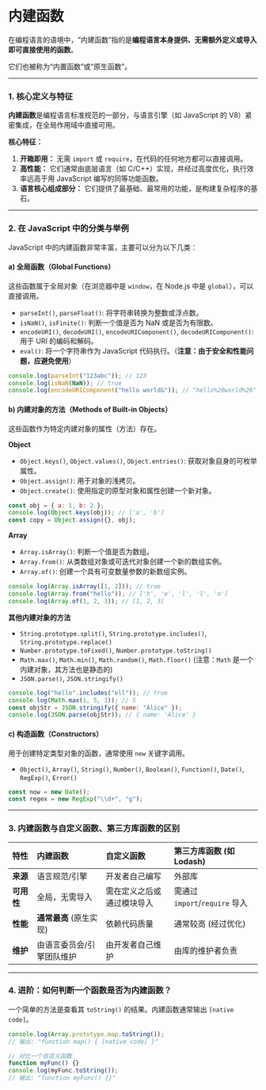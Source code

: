 # 内建函数

在编程语言的语境中，“内建函数”指的是**编程语言本身提供、无需额外定义或导入即可直接使用的函数**。

它们也被称为“内置函数”或“原生函数”。

---

### 1. 核心定义与特征

**内建函数**是编程语言标准规范的一部分，与语言引擎（如 JavaScript 的 V8）紧密集成，在全局作用域中直接可用。

**核心特征：**
1.  **开箱即用：** 无需 `import` 或 `require`，在代码的任何地方都可以直接调用。
2.  **高性能：** 它们通常由底层语言（如 C/C++）实现，并经过高度优化，执行效率远高于用 JavaScript 编写的同等功能函数。
3.  **语言核心组成部分：** 它们提供了最基础、最常用的功能，是构建复杂程序的基石。

---

### 2. 在 JavaScript 中的分类与举例

JavaScript 中的内建函数非常丰富，主要可以分为以下几类：

#### a) 全局函数（Global Functions）
这些函数属于全局对象（在浏览器中是 `window`，在 Node.js 中是 `global`），可以直接调用。

*   `parseInt()`, `parseFloat()`: 将字符串转换为整数或浮点数。
*   `isNaN()`, `isFinite()`: 判断一个值是否为 NaN 或是否为有限数。
*   `encodeURI()`, `decodeURI()`, `encodeURIComponent()`, `decodeURIComponent()`: 用于 URI 的编码和解码。
*   `eval()`: 将一个字符串作为 JavaScript 代码执行。（**注意：由于安全和性能问题，应避免使用**）

```javascript
console.log(parseInt("123abc")); // 123
console.log(isNaN(NaN)); // true
console.log(encodeURIComponent("hello world&")); // "hello%20world%26"
```

#### b) 内建对象的方法（Methods of Built-in Objects）
这些函数作为特定内建对象的属性（方法）存在。

**Object**
*   `Object.keys()`, `Object.values()`, `Object.entries()`: 获取对象自身的可枚举属性。
*   `Object.assign()`: 用于对象的浅拷贝。
*   `Object.create()`: 使用指定的原型对象和属性创建一个新对象。

```javascript
const obj = { a: 1, b: 2 };
console.log(Object.keys(obj)); // ['a', 'b']
const copy = Object.assign({}, obj);
```

**Array**
*   `Array.isArray()`: 判断一个值是否为数组。
*   `Array.from()`: 从类数组对象或可迭代对象创建一个新的数组实例。
*   `Array.of()`: 创建一个具有可变数量参数的新数组实例。

```javascript
console.log(Array.isArray([1, 2])); // true
console.log(Array.from("hello")); // ['h', 'e', 'l', 'l', 'o']
console.log(Array.of(1, 2, 3)); // [1, 2, 3]
```

**其他内建对象的方法**
*   `String.prototype.split()`, `String.prototype.includes()`, `String.prototype.replace()`
*   `Number.prototype.toFixed()`, `Number.prototype.toString()`
*   `Math.max()`, `Math.min()`, `Math.random()`, `Math.floor()` (注意：`Math` 是一个内建对象，其方法也是静态的)
*   `JSON.parse()`, `JSON.stringify()`

```javascript
console.log("hello".includes("ell")); // true
console.log(Math.max(1, 5, 3)); // 5
const objStr = JSON.stringify({ name: "Alice" });
console.log(JSON.parse(objStr)); // { name: 'Alice' }
```

#### c) 构造函数（Constructors）
用于创建特定类型对象的函数，通常使用 `new` 关键字调用。

*   `Object()`, `Array()`, `String()`, `Number()`, `Boolean()`, `Function()`, `Date()`, `RegExp()`, `Error()`

```javascript
const now = new Date();
const regex = new RegExp("\\d+", "g");
```

---

### 3. 内建函数与自定义函数、第三方库函数的区别

| 特性 | 内建函数 | 自定义函数 | 第三方库函数 (如 Lodash) |
| :--- | :--- | :--- | :--- |
| **来源** | 语言规范/引擎 | 开发者自己编写 | 外部库 |
| **可用性** | 全局，无需导入 | 需在定义之后或通过模块导入 | 需通过 `import`/`require` 导入 |
| **性能** | **通常最高** (原生实现) | 依赖代码质量 | 通常较高 (经过优化) |
| **维护** | 由语言委员会/引擎团队维护 | 由开发者自己维护 | 由库的维护者负责 |

---
### 4. 进阶：如何判断一个函数是否为内建函数？

一个简单的方法是查看其 `toString()` 的结果。内建函数通常输出 `[native code]`。

```javascript
console.log(Array.prototype.map.toString());
// 输出: "function map() { [native code] }"

// 对比一个自定义函数
function myFunc() {}
console.log(myFunc.toString());
// 输出: "function myFunc() {}"
```
